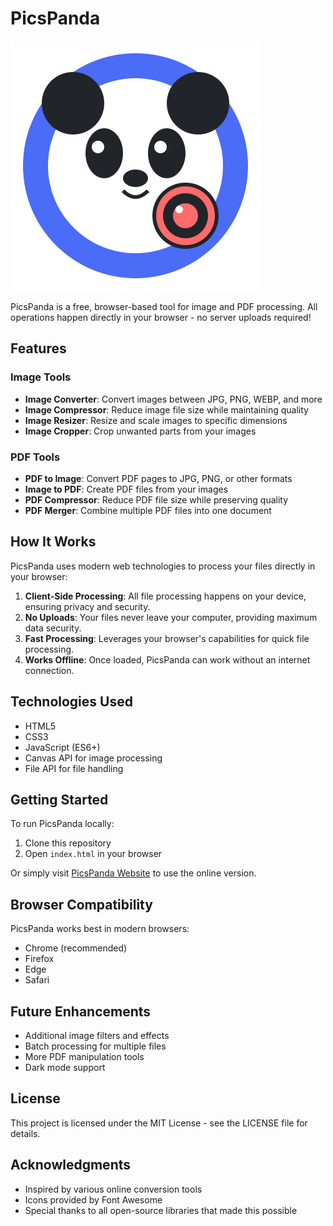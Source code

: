 # PicsPanda

![PicsPanda Logo](images/picspanda-logo.svg)

PicsPanda is a free, browser-based tool for image and PDF processing. All operations happen directly in your browser - no server uploads required!

## Features

### Image Tools
- **Image Converter**: Convert images between JPG, PNG, WEBP, and more
- **Image Compressor**: Reduce image file size while maintaining quality
- **Image Resizer**: Resize and scale images to specific dimensions
- **Image Cropper**: Crop unwanted parts from your images

### PDF Tools
- **PDF to Image**: Convert PDF pages to JPG, PNG, or other formats
- **Image to PDF**: Create PDF files from your images
- **PDF Compressor**: Reduce PDF file size while preserving quality
- **PDF Merger**: Combine multiple PDF files into one document

## How It Works

PicsPanda uses modern web technologies to process your files directly in your browser:

1. **Client-Side Processing**: All file processing happens on your device, ensuring privacy and security.
2. **No Uploads**: Your files never leave your computer, providing maximum data security.
3. **Fast Processing**: Leverages your browser's capabilities for quick file processing.
4. **Works Offline**: Once loaded, PicsPanda can work without an internet connection.

## Technologies Used

- HTML5
- CSS3
- JavaScript (ES6+)
- Canvas API for image processing
- File API for file handling

## Getting Started

To run PicsPanda locally:

1. Clone this repository
2. Open `index.html` in your browser

Or simply visit [PicsPanda Website](https://picspanda.com) to use the online version.

## Browser Compatibility

PicsPanda works best in modern browsers:
- Chrome (recommended)
- Firefox
- Edge
- Safari

## Future Enhancements

- Additional image filters and effects
- Batch processing for multiple files
- More PDF manipulation tools
- Dark mode support

## License

This project is licensed under the MIT License - see the LICENSE file for details.

## Acknowledgments

- Inspired by various online conversion tools
- Icons provided by Font Awesome
- Special thanks to all open-source libraries that made this possible 